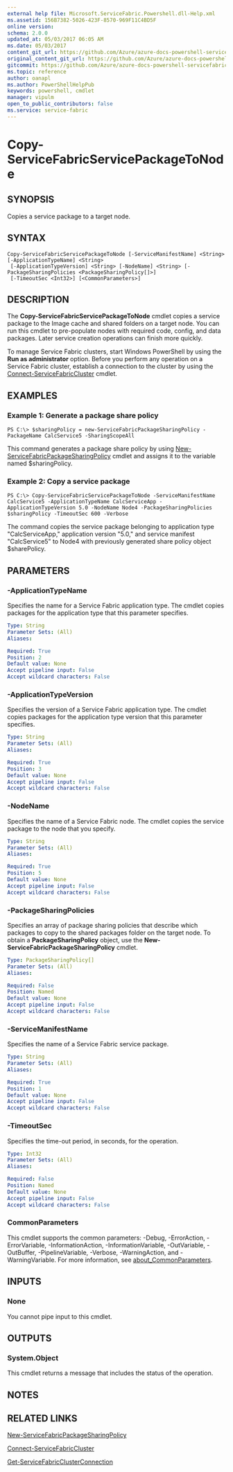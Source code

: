 ```yaml
---
external help file: Microsoft.ServiceFabric.Powershell.dll-Help.xml
ms.assetid: 156B7382-5026-423F-8570-969F11C4BD5F
online version:
schema: 2.0.0
updated_at: 05/03/2017 06:05 AM
ms.date: 05/03/2017
content_git_url: https://github.com/Azure/azure-docs-powershell-servicefabric/blob/V5.6_Updates/Service-Fabric-cmdlets/ServiceFabric/vlatest/Copy-ServiceFabricServicePackageToNode.md
original_content_git_url: https://github.com/Azure/azure-docs-powershell-servicefabric/blob/V5.6_Updates/Service-Fabric-cmdlets/ServiceFabric/vlatest/Copy-ServiceFabricServicePackageToNode.md
gitcommit: https://github.com/Azure/azure-docs-powershell-servicefabric/blob/40385fc07259a8f5f0d2cec04a231e9cd42fcff3
ms.topic: reference
author: oanapl
ms.author: PowerShellHelpPub
keywords: powershell, cmdlet
manager: vipulm
open_to_public_contributors: false
ms.service: service-fabric
---
```


# Copy-ServiceFabricServicePackageToNode

## SYNOPSIS
Copies a service package to a target node.

## SYNTAX

```
Copy-ServiceFabricServicePackageToNode [-ServiceManifestName] <String> [-ApplicationTypeName] <String>
 [-ApplicationTypeVersion] <String> [-NodeName] <String> [-PackageSharingPolicies <PackageSharingPolicy[]>]
 [-TimeoutSec <Int32>] [<CommonParameters>]
```

## DESCRIPTION
The **Copy-ServiceFabricServicePackageToNode** cmdlet copies a service package to the Image cache and shared folders on a target node.
You can run this cmdlet to pre-populate nodes with required code, config, and data packages.
Later service creation operations can finish more quickly.

To manage Service Fabric clusters, start Windows PowerShell by using the **Run as administrator** option.
Before you perform any operation on a Service Fabric cluster, establish a connection to the cluster by using the [Connect-ServiceFabricCluster](.\Connect-ServiceFabricCluster.md) cmdlet.

## EXAMPLES

### Example 1: Generate a package share policy
```
PS C:\> $sharingPolicy = new-ServiceFabricPackageSharingPolicy -PackageName CalcService5 -SharingScopeAll
```

This command generates a package share policy by using [New-ServiceFabricPackageSharingPolicy](.\New-ServiceFabricPackageSharingPolicy.md) cmdlet and assigns it to the variable named $sharingPolicy.

### Example 2: Copy a service package
```
PS C:\> Copy-ServiceFabricServicePackageToNode -ServiceManifestName CalcService5 -ApplicationTypeName CalcServiceApp -ApplicationTypeVersion 5.0 -NodeName Node4 -PackageSharingPolicies $sharingPolicy -TimeoutSec 600 -Verbose
```

The command copies the service package belonging to application type "CalcServiceApp," application version "5.0," and service manifest "CalcService5" to Node4 with previously generated share policy object $sharePolicy.

## PARAMETERS

### -ApplicationTypeName
Specifies the name for a Service Fabric application type.
The cmdlet copies packages for the application type that this parameter specifies.

```yaml
Type: String
Parameter Sets: (All)
Aliases: 

Required: True
Position: 2
Default value: None
Accept pipeline input: False
Accept wildcard characters: False
```

### -ApplicationTypeVersion
Specifies the version of a Service Fabric application type.
The cmdlet copies packages for the application type version that this parameter specifies.

```yaml
Type: String
Parameter Sets: (All)
Aliases: 

Required: True
Position: 3
Default value: None
Accept pipeline input: False
Accept wildcard characters: False
```

### -NodeName
Specifies the name of a Service Fabric node.
The cmdlet copies the service package to the node that you specify.

```yaml
Type: String
Parameter Sets: (All)
Aliases: 

Required: True
Position: 5
Default value: None
Accept pipeline input: False
Accept wildcard characters: False
```

### -PackageSharingPolicies
Specifies an array of package sharing policies that describe which packages to copy to the shared packages folder on the target node.
To obtain a **PackageSharingPolicy** object, use the **New-ServiceFabricPackageSharingPolicy** cmdlet.

```yaml
Type: PackageSharingPolicy[]
Parameter Sets: (All)
Aliases: 

Required: False
Position: Named
Default value: None
Accept pipeline input: False
Accept wildcard characters: False
```

### -ServiceManifestName
Specifies the name of a Service Fabric service package.

```yaml
Type: String
Parameter Sets: (All)
Aliases: 

Required: True
Position: 1
Default value: None
Accept pipeline input: False
Accept wildcard characters: False
```

### -TimeoutSec
Specifies the time-out period, in seconds, for the operation.

```yaml
Type: Int32
Parameter Sets: (All)
Aliases: 

Required: False
Position: Named
Default value: None
Accept pipeline input: False
Accept wildcard characters: False
```

### CommonParameters
This cmdlet supports the common parameters: -Debug, -ErrorAction, -ErrorVariable, -InformationAction, -InformationVariable, -OutVariable, -OutBuffer, -PipelineVariable, -Verbose, -WarningAction, and -WarningVariable. For more information, see [about_CommonParameters](http://go.microsoft.com/fwlink/?LinkID=113216).

## INPUTS

### None
You cannot pipe input to this cmdlet.

## OUTPUTS

### System.Object
This cmdlet returns a message that includes the status of the operation.

## NOTES

## RELATED LINKS

[New-ServiceFabricPackageSharingPolicy](./New-ServiceFabricPackageSharingPolicy.md)

[Connect-ServiceFabricCluster](./Connect-ServiceFabricCluster.md)

[Get-ServiceFabricClusterConnection](./Get-ServiceFabricClusterConnection.md)
